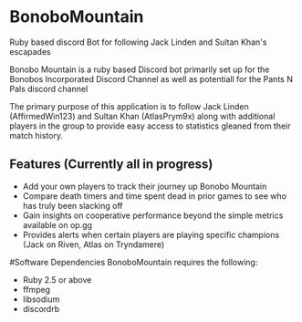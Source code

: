 # BonoboMountain
Ruby based discord Bot for following Jack Linden and Sultan Khan's escapades

Bonobo Mountain is a ruby based Discord bot primarily set up for the Bonobos Incorporated Discord Channel as well as potentiall for the Pants N Pals discord channel

The primary purpose of this application is to follow Jack Linden (AffirmedWin123) and Sultan Khan (AtlasPrym9x) along with additional players in the group to provide easy access to statistics gleaned from their match history.


## Features (Currently all in progress)
- Add your own players to track their journey up Bonobo Mountain
- Compare death timers and time spent dead in prior games to see who has truly been slacking off
- Gain insights on cooperative performance beyond the simple metrics available on op.gg
- Provides alerts when certain players are playing specific champions (Jack on Riven, Atlas on Tryndamere)


#Software Dependencies
BonoboMountain requires the following: 
* Ruby 2.5 or above
* ffmpeg
* libsodium
* discordrb
